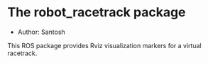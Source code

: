 # The robot_racetrack package

- Author: Santosh

This ROS package provides Rviz visualization markers for a virtual racetrack.
